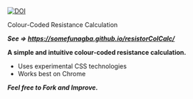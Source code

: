 [![DOI](https://zenodo.org/badge/107824624.svg)](https://zenodo.org/badge/latestdoi/107824624)

Colour-Coded Resistance Calculation

_**See => https://somefunagba.github.io/resistorColCalc/**_

**A simple and intuitive colour-coded resistance calculation.**

- Uses experimental CSS technologies
- Works best on Chrome

**_Feel free to Fork and Improve._**
